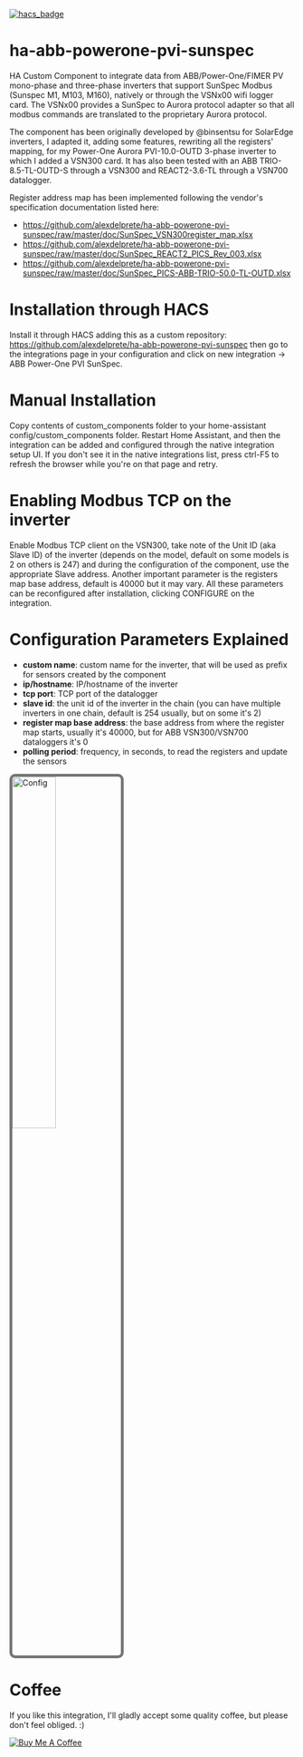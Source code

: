 [![hacs_badge](https://img.shields.io/badge/HACS-Custom-orange.svg?style=for-the-badge)](https://github.com/alexdelprete/ha-abb-powerone-pvi-sunspec)

# ha-abb-powerone-pvi-sunspec

HA Custom Component to integrate data from ABB/Power-One/FIMER PV mono-phase and three-phase inverters that support SunSpec Modbus (Sunspec M1, M103, M160), natively or through the VSNx00 wifi logger card. The VSNx00 provides a SunSpec to Aurora protocol adapter so that all modbus commands are translated to the proprietary Aurora protocol.

The component has been originally developed by @binsentsu for SolarEdge inverters, I adapted it, adding some features, rewriting all the registers' mapping, for my Power-One Aurora PVI-10.0-OUTD 3-phase inverter to which I added a VSN300 card. It has also been tested with an ABB TRIO-8.5-TL-OUTD-S through a VSN300 and REACT2-3.6-TL through a VSN700 datalogger.

Register address map has been implemented following the vendor's specification documentation listed here:

- https://github.com/alexdelprete/ha-abb-powerone-pvi-sunspec/raw/master/doc/SunSpec_VSN300register_map.xlsx
- https://github.com/alexdelprete/ha-abb-powerone-pvi-sunspec/raw/master/doc/SunSpec_REACT2_PICS_Rev_003.xlsx
- https://github.com/alexdelprete/ha-abb-powerone-pvi-sunspec/raw/master/doc/SunSpec_PICS-ABB-TRIO-50.0-TL-OUTD.xlsx

# Installation through HACS

Install it through HACS adding this as a custom repository: https://github.com/alexdelprete/ha-abb-powerone-pvi-sunspec then go to the integrations page in your configuration and click on new integration -> ABB Power-One PVI SunSpec.

# Manual Installation

Copy contents of custom_components folder to your home-assistant config/custom_components folder. Restart Home Assistant, and then the integration can be added and configured through the native integration setup UI. If you don't see it in the native integrations list, press ctrl-F5 to refresh the browser while you're on that page and retry.

# Enabling Modbus TCP on the inverter

Enable Modbus TCP client on the VSN300, take note of the Unit ID (aka Slave ID) of the inverter (depends on the model, default on some models is 2 on others is 247) and during the configuration of the component, use the appropriate Slave address. Another important parameter is the registers map base address, default is 40000 but it may vary. All these parameters can be reconfigured after installation, clicking CONFIGURE on the integration.

# Configuration Parameters Explained

- **custom name**: custom name for the inverter, that will be used as prefix for sensors created by the component
- **ip/hostname**: IP/hostname of the inverter
- **tcp port**: TCP port of the datalogger
- **slave id**: the unit id of the inverter in the chain (you can have multiple inverters in one chain, default is 254 usually, but on some it's 2)
- **register map base address**: the base address from where the register map starts, usually it's 40000, but for ABB VSN300/VSN700 dataloggers it's 0
- **polling period**: frequency, in seconds, to read the registers and update the sensors

<img style="border: 5px solid #767676;border-radius: 10px;max-width: 350px;width: 40%;box-sizing: border-box;" src="https://github.com/alexdelprete/ha-abb-powerone-pvi-sunspec/blob/master/gfxfiles/config.png?raw=true" alt="Config">

# Coffee

If you like this integration, I'll gladly accept some quality coffee, but please don't feel obliged. :)

<a href="https://www.buymeacoffee.com/alexdelprete" target="_blank"><img src="https://www.buymeacoffee.com/assets/img/custom_images/black_img.png" alt="Buy Me A Coffee" style="height: auto !important;width: auto !important;" ></a><br>
